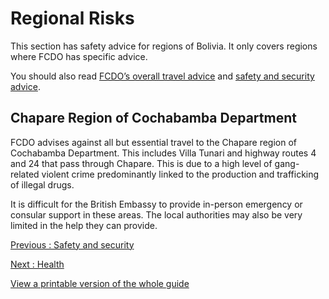 # Regional Risks

This section has safety advice for regions of Bolivia. It only covers regions where FCDO has specific advice.

You should also read [FCDO’s overall travel advice](/foreign-travel-advice/bolivia/warnings-and-insurance) and [safety and security advice](/foreign-travel-advice/bolivia/safety-and-security).

## Chapare Region of Cochabamba Department

FCDO advises against all but essential travel to the Chapare region of Cochabamba Department. This includes Villa Tunari and highway routes 4 and 24 that pass through Chapare. This is due to a high level of gang-related violent crime predominantly linked to the production and trafficking of illegal drugs.

It is difficult for the British Embassy to provide in-person emergency or consular support in these areas. The local authorities may also be very limited in the help they can provide.

[Previous
:
Safety and security](/foreign-travel-advice/bolivia/safety-and-security)

[Next
:
Health](/foreign-travel-advice/bolivia/health)

[View a printable version of the whole guide](/foreign-travel-advice/bolivia/print)